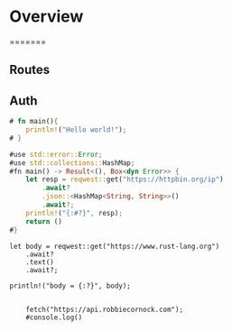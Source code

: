 # Overview

=======

## Routes

## Auth

```rust
# fn main(){
    println!("Hello world!");
# }
```

```rust
#use std::error::Error;
#use std::collections::HashMap;
#fn main() -> Result<(), Box<dyn Error>> {
    let resp = reqwest::get("https://httpbin.org/ip")
        .await?
        .json::<HashMap<String, String>>()
        .await?;
    println!("{:#?}", resp);
    return ()
#}
```

```rust,editable
let body = reqwest::get("https://www.rust-lang.org")
    .await?
    .text()
    .await?;

println!("body = {:?}", body);
```

```javascript,editable

    fetch("https://api.robbiecornock.com");
    #console.log()
```